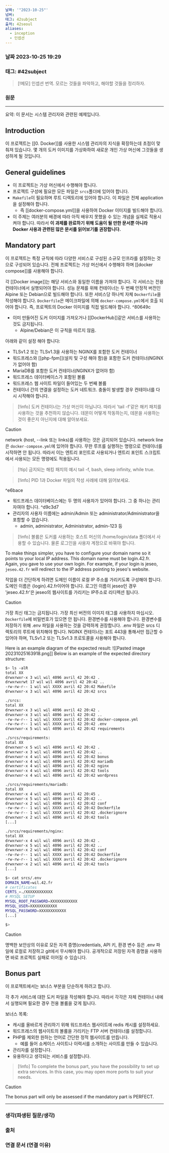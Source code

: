 ```yaml
---
날짜: '"2023-10-25"'
넘버: 
태그: 42subject
출처: 42seoul
aliases:
  - inception
  - 인셉션
---
```

### 날짜  2023-10-25 19:29

### 태그: #42subject 

>[!메모]
> 인셉션 번역.
> 모르는 것들을 파악하고, 해야할 것들을 정리하자.

### 원문
---

요약: 이 문서는 시스템 관리자와 관련된 예제입니다.
## Introduction

이 프로젝트는 [[0. Docker]]를 사용한 시스템 관리자의 지식을 확장하는데 초점이 맞춰져 있습니다.
몇 개의 도커 이미지를 가상화하여 새로운 개인 가상 머신에 그것들을 생성하게 될 것입니다.

## General guidelines

- 이 프로젝트는 가상 머신에서 수행해야 합니다.
- 프로젝트 구성에 필요한 모든 파일은 `srcs`폴더에 있어야 합니다.
- `Makefile`이 필요하며 루트 디렉토리에 있어야 합니다. 이 파일은 전체 application을 설정해야 합니다.
	- 즉 [[docker-compose.yml]]을 사용하여 Docker 이미지를 빌드해야 합니다.
- 이 주제는 여러분의 배경에 따라 아직 배우지 못했을 수 있는 개념을 실제로 적용시켜야 합니다. 따라서 **이 과제를 완료하기 위해 도움이 될 만한 문서뿐 아니라 Docker 사용과 관련된 많은 문서를 읽어보기를 권장합니다.**

## Mandatory part

이 프로젝트는 특정 규칙에 따라 다양한 서비스로 구성된 소규모 인프라를 설정하는 것으로 구성되어 있습니다. 전체 프로젝트는 가상 머신에서 수행해야 하며 [[docker compose]]를 사용해야 합니다.

각 [[Docker image]]는 해당 서비스와 동일한 이름을 가져야 합니다.
각 서비스는 전용 컨테이너에서 실행되어야 합니다.
성능 문제를 위해 컨테이너는 두 번째 안정적 버전인 Alpine 또는 Debian으로 빌드해야 합니다.
또한 서비스당 하나씩 자체 `Dockerfile`을 작성해야 합니다. `Dockerfile`은 메이크파일에 의해 `docker-compose.yml`에서 호출 되어야 합니다.
즉, 프로젝트의 Docker 이미지를  직접 빌드해야 합니다. ^80649c
- 이미 만들어진 도커 이미지를 가져오거나 [[DockerHub]]같은 서비스를 사용하는 것도 금지됩니다.
	- Alpine/Debian은 이 규칙을 따르지 않음.

아래와 같이 설정 해야 합니다:
- TLSv1.2 또는 TLSv1.3을 사용하는 NGINX를 포함한 도커 컨테이너
- 워드프레스와 [[php-fpm]](설치 및 구성 해야 함)을 포함한 도커 컨테이너(NGINX가 없어야 함)
- MariaDB를 포함한 도커 컨테이너(NGINX가 없어야 함)
- 워드프레스 데이터베이스가 포함된 볼륨
- 워드프레스 웹 사이트 파일이 들어있는 두 번째 볼륨
- 컨테이너 간의 연결을 설정하는 도커 네트워크.
충돌이 발생할 경우 컨테이너를 다시 시작해야 합니다.

> [!info]
> 도커 컨테이너는 가상 머신이 아닙니다. 따라서 'tail -f'같은 해키 패치를 사용하는 것을 추천하지 않습니다. 데몬이 어떻게 작동하는지, 데몬을 사용하는 것이 좋은지 아닌지에 대해 알아보세요.


> [!caution]
> network (host, --link 또는 links)를 사용하는 것은 금지되어 있습니다.
> network line은 `docker-compose.yml`에 있어야 합니다. 무한 루프를 실행하는 명령으로 컨테이너를 시작하면 안 됩니다. 따라서 이는 엔트리 포인트로 사용되거나 엔트리 포인트 스크립트에서 사용되는 모든 명령에도 적용됩니다.
>  >[!tip] 금지되는 해킹 패치의 예시
>  >tail -f, bash, sleep infinity, while true.

> [!info]
> PID 1과 Docker 파일의 작성 사례에 대해 읽어보세요.
> 

^e6bace

- 워드프레스 데이터베이스에는 두 명의 사용자가 있어야 합니다. 그 중 하나는 관리자여야 합니다. ^d9c3d7
- 관리자의 사용자 이름에는 admin/Admin 또는 administrator/Administrator을 포함할 수 없습니다.
	- admin, administrator, Administrator, admin-123 등

> [!info]
> 볼륨은 도커를 사용하는 호스트 머신의 /home/login/data 폴더에서 사용할 수 있습니다. 물론 로그인을 사용자 계정으로 바꿔야 합니다.

To make things simpler, you have to configure your domain name so it points to your local IP address.
This domain name must be login.42.fr. Again, you gave to use your own login.
For example, if your login is jeseo, `jeseo.42.fr` will redirect to the IP address pointing to jeseo's website.

작업을 더 간단하게 하려면 도메인 이름이 로컬 IP 주소를 가리키도록 구성해야 합니다.
도메인 이름은 {login}.42.fr이어야 합니다. 로그인 이름이 jeseo인 경우 'jeseo.42.fr'은 jeseo의 웹사이트를 가리키는 IP주소로 리디렉션 됩니다.

>[!caution]
> 가장 최신 태그는 금지됩니다. 가장 최신 버전의 이미지 태그를 사용하지 마십시오.
> `Dockerfile`에 비밀번호가 있으면 안 됩니다.
> 환경변수를 사용해야 합니다.
> 환경변수를 저장하기 위해 .env 파일을 사용하는 것을 강력하게 권장합니다.
> .env 파일은 srcs 디렉토리의 루트에 위치해야 합니다.
> NGINX 컨테이너는 포트 443을 통해서만 접근할 수 있어야 하며, TLSv1.2 또는 TLSv1.3 프로토콜을 사용해야 합니다.

Here is an example diagram of the expected result:
![[Pasted image 20231025163918.png]]
Below is an example of the expected directory structure:
```bash
$> ls -alR 
total XX 
drwxrwxr-x 3 wil wil 4096 avril 42 20:42 . 
drwxrwxrwt 17 wil wil 4096 avril 42 20:42 .. 
-rw-rw-r-- 1 wil wil XXXX avril 42 20:42 Makefile 
drwxrwxr-x 3 wil wil 4096 avril 42 20:42 srcs 

./srcs: 
total XX 
drwxrwxr-x 3 wil wil 4096 avril 42 20:42 . 
drwxrwxr-x 3 wil wil 4096 avril 42 20:42 .. 
-rw-rw-r-- 1 wil wil XXXX avril 42 20:42 docker-compose.yml 
-rw-rw-r-- 1 wil wil XXXX avril 42 20:42 .env 
drwxrwxr-x 5 wil wil 4096 avril 42 20:42 requirements 

./srcs/requirements: 
total XX 
drwxrwxr-x 5 wil wil 4096 avril 42 20:42 . 
drwxrwxr-x 3 wil wil 4096 avril 42 20:42 .. 
drwxrwxr-x 4 wil wil 4096 avril 42 20:42 bonus 
drwxrwxr-x 4 wil wil 4096 avril 42 20:42 mariadb 
drwxrwxr-x 4 wil wil 4096 avril 42 20:42 nginx 
drwxrwxr-x 4 wil wil 4096 avril 42 20:42 tools
drwxrwxr-x 4 wil wil 4096 avril 42 20:42 wordpress 

./srcs/requirements/mariadb: 
total XX 
drwxrwxr-x 4 wil wil 4096 avril 42 20:45 . 
drwxrwxr-x 5 wil wil 4096 avril 42 20:42 .. 
drwxrwxr-x 2 wil wil 4096 avril 42 20:42 conf 
-rw-rw-r-- 1 wil wil XXXX avril 42 20:42 Dockerfile 
-rw-rw-r-- 1 wil wil XXXX avril 42 20:42 .dockerignore 
drwxrwxr-x 2 wil wil 4096 avril 42 20:42 tools 
[...] 

./srcs/requirements/nginx: 
total XX 
drwxrwxr-x 4 wil wil 4096 avril 42 20:42 . 
drwxrwxr-x 5 wil wil 4096 avril 42 20:42 .. 
drwxrwxr-x 2 wil wil 4096 avril 42 20:42 conf 
-rw-rw-r-- 1 wil wil XXXX avril 42 20:42 Dockerfile 
-rw-rw-r-- 1 wil wil XXXX avril 42 20:42 .dockerignore 
drwxrwxr-x 2 wil wil 4096 avril 42 20:42 tools 
[...] 

$> cat srcs/.env 
DOMAIN_NAME=wil.42.fr 
# certificates 
CERTS_=./XXXXXXXXXXXX 
# MYSQL SETUP 
MYSQL_ROOT_PASSWORD=XXXXXXXXXXXX 
MYSQL_USER=XXXXXXXXXXXX 
MYSQL_PASSWORD=XXXXXXXXXXXX 
[...] 

$>
```

> [!caution]
> 명백한 보안상의 이유로 모든 자격 증명(credentials, API 키, 환경 변수 등은 .env 파일에 로컬로 저장하고 git에서 무시해야 합니다. 공개적으로 저장된 자격 증명을 사용하면 바로 프로젝트 실패로 이어질 수 있습니다.

## Bonus part

이 프로젝트에서는 보너스 부분을 단순하게 하려고 합니다.

각 추가 서비스에 대한 도커 파일을 작성해야 합니다. 따라서 각각은 자체 컨테이너 내에서 실행되며 필요한 경우 전용 볼륨을 갖게 됩니다.

보너스 목록:
- 캐시를 올바르게 관리하기 위해 워드프레스 웹사이트에 redis 캐시를 설정하세요.
- 워드프레스의 웹사이트의 볼륨을 가리키는 FTP 서버 컨테이너를 설정합니다.
- PHP를 제외한 원하는 언어로 간단한 정적 웹사이트를 만듭니다.
	- 예를 들어 쇼케이스 사이트나 이력서를 소개하는 사이트를 만들 수 있습니다. 
- 관리자를 설정합니다.
- 유용하다고 생각되는 서비스를 설정합니다.

>[!info]
>To complete the bonus part, you have the possibility to set up extra services.
>In this case, you may open more ports to suit your needs.

> [!caution]
> The bonus part will only be assessed if the mandatory part is PERFECT.

---
### 생각(파생된 질문/생각)

### 출처

### 연결 문서 (연결 이유)

